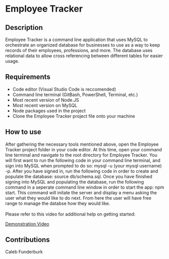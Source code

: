 # Employee Tracker

## Description

Employee Tracker is a command line application that uses MySQL to orchestrate an organized database for businesses to use as a way to keep records of their employees, professions, and more. The database uses relational data to allow cross referencing between different tables for easier usage.

## Requirements

- Code editor (Visual Studio Code is reccomended)
- Command line terminal (GitBash, PowerShell, Terminal, etc.)
- Most recent version of Node.JS
- Most recent version on MySQL
- Node packages used in the project
- Clone the Employee Tracker project file onto your machine

## How to use

After gathering the necessary tools mentioned above, open the Employee Tracker project folder in your code editor. At this time, open your command line terminal and navigate to the root directory for Employee Tracker. You will first want to run the following code in your command line terminal, and sign into MySQL when prompted to do so: mysql -u (your mysql username) -p. After you have signed in, run the following code in order to create and populate the database: source db/schema.sql. Once you have finished signing into MySQL and populating the database, run the following command in a seperate command line window in order to start the app: npm start. This command will initate the server and display a menu asking the user what they would like to do next. From here the user will have free range to manage the databse how they would like.
<br/>
<br/>
Please refer to this video for additional help on getting started:

[Demonstration Video](https://www.youtube.com/watch?v=ZFG6IDweSKU)

## Contributions

Caleb Funderburk
